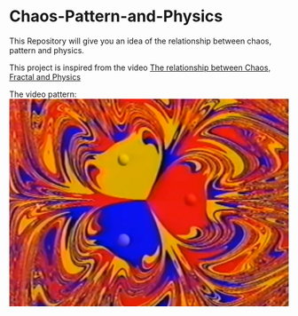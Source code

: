 # Chaos-Pattern-and-Physics
This Repository will give you an idea of the relationship between chaos, pattern and physics.

This project is inspired from the video [The relationship between Chaos, Fractal and Physics](https://youtu.be/C5Jkgvw-Z6E)

The video pattern:
![image not found!](https://github.com/Astrojigs/Chaos-Pattern-and-Physics/blob/main/chaos-fractal-physics-original.jpg)
